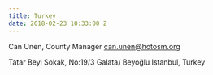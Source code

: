 ```yaml
---
title: Turkey
date: 2018-02-23 10:33:00 Z
---
```


Can Unen, County Manager
[can.unen@hotosm.org](can.unen@hotosm.org)

Tatar Beyi Sokak, No:19/3
Galata/ Beyoğlu
Istanbul, Turkey